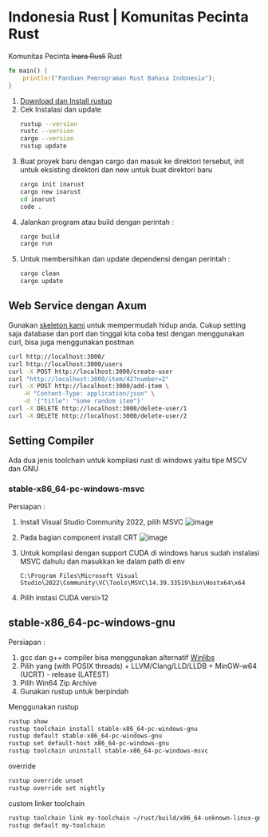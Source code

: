 # Indonesia Rust | Komunitas Pecinta Rust
Komunitas Pecinta <del>Inara Rusli</del> Rust
```rs
fn main() {
    println!("Panduan Pemrograman Rust Bahasa Indonesia");
}
```

1. [Download dan Install rustup](https://www.rust-lang.org/tools/install)  
2. Cek Instalasi dan update
   ```sh
   rustup --version
   rustc --version
   cargo --version
   rustup update
   ```
3. Buat proyek baru dengan cargo dan masuk ke direktori tersebut, init untuk eksisting direktori dan new untuk buat direktori baru
   ```sh
   cargo init inarust
   cargo new inarust
   cd inarust
   code .
   ```
4. Jalankan program atau build dengan perintah :
   ```sh
   cargo build
   cargo run
   ```
5. Untuk membersihkan dan update dependensi dengan perintah :
   ```sh
   cargo clean
   cargo update
   ```

## Web Service dengan Axum

Gunakan [skeleton kami](https://github.com/inarust/inarust) untuk mempermudah hidup anda.
Cukup setting saja database dan port dan tinggal kita coba test dengan menggunakan curl, bisa juga menggunakan postman
```sh
curl http://localhost:3000/
curl http://localhost:3000/users
curl -X POST http://localhost:3000/create-user
curl "http://localhost:3000/item/42?number=2"
curl -X POST http://localhost:3000/add-item \
    -H "Content-Type: application/json" \
    -d '{"title": "Some random item"}'
curl -X DELETE http://localhost:3000/delete-user/1
curl -X DELETE http://localhost:3000/delete-user/2

```

## Setting Compiler

Ada dua jenis toolchain untuk kompilasi rust di windows yaitu tipe MSCV dan GNU

### stable-x86_64-pc-windows-msvc

Persiapan :
1. Install Visual Studio Community 2022, pilih MSVC
   ![image](https://github.com/inarust/inarust.github.io/assets/11188109/d5e16ee3-a331-46fd-aba6-6d86f602486f)  
2. Pada bagian component install CRT
   ![image](https://github.com/inarust/inarust.github.io/assets/11188109/8cfa439d-866f-4077-aeaf-1b4881144c9b)  
3. Untuk kompilasi dengan support CUDA di windows harus sudah instalasi MSVC dahulu dan masukkan ke dalam path di env
   ```env
   C:\Program Files\Microsoft Visual Studio\2022\Community\VC\Tools\MSVC\14.39.33519\bin\Hostx64\x64
   ```
   

   
4. Pilih instasi CUDA versi>12

## stable-x86_64-pc-windows-gnu

Persiapan :
1. gcc dan g++ compiler bisa menggunakan alternatif [Winlibs](https://winlibs.com/)
2. Pilih yang (with POSIX threads) + LLVM/Clang/LLD/LLDB + MinGW-w64 (UCRT) - release (LATEST)
3. Pilih Win64 Zip Archive
4. Gunakan rustup untuk berpindah 

Menggunakan rustup
```sh
rustup show
rustup toolchain install stable-x86_64-pc-windows-gnu
rustup default stable-x86_64-pc-windows-gnu
rustup set default-host x86_64-pc-windows-gnu
rustup toolchain uninstall stable-x86_64-pc-windows-msvc
```

override
```sh
rustup override unset
rustup override set nightly
```

custom linker toolchain
```sh
rustup toolchain link my-toolchain ~/rust/build/x86_64-unknown-linux-gnu/stage2/
rustup default my-toolchain
```
